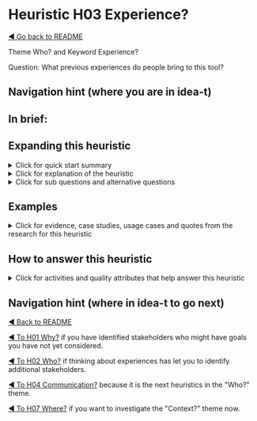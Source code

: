 
# Heuristic H03 Experience?

[◄ Go back to README](../README.md)

Theme Who? and Keyword Experience?

Question: What previous experiences do people bring to this tool?

## Navigation hint (where you are in idea-t)

## In brief:


## Expanding this heuristic
<details close>
  <summary>Click for quick start summary
  </summary> 

some words of summary

</details>

<details close>
  <summary>Click for explanation of the heuristic
  </summary> 

some words of explanation

</details>

<details close>
  
  <summary>Click for sub questions and alternative questions
  </summary> 

### Sub questions and alternative questions

### Role-based alternative questions



### Not? 
What experience will people not have?
What experience is not required as a prerequisite? 

- maybe a list here

### Else?
What other experiences might people bring to the tool?



</details>

## Examples

<details close>
  
  <summary>Click for evidence, case studies, usage cases and quotes from the research for this heuristic
  </summary> 
  
### Usage cases

### Case studies examples

### Quotes from research participants


</details>

## How to answer this heuristic

<details close>
  
  <summary>Click for activities and quality attributes that help answer this heuristic
  </summary> 
  
### Activities
### Quality Attributes


</details>

## Navigation hint (where in idea-t to go next)

[◄ Back to README](../README.md)

[◄ To H01 Why?](../Heuristics/H01-Why.md)  if you have identified stakeholders who might have goals you have not yet considered.

[◄ To H02 Who?](../Heuristics/H02-Who.md)  if thinking about experiences has let you to identify additional stakeholders. 

[◄ To H04 Communication?](../Heuristics/H04-Communication.md)  because it is the next heuristics in the "Who?" theme.

[◄ To H07 Where?](../Heuristics/H07-Where.md) if you want to investigate the "Context?" theme now.



